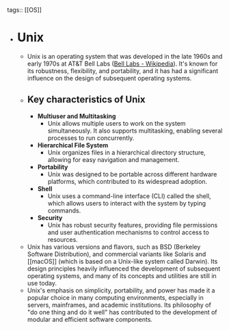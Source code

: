 tags:: [[OS]]

- # Unix
	- Unix is an operating system that was developed in the late 1960s and early 1970s at AT&T Bell Labs ([Bell Labs - Wikipedia](https://en.wikipedia.org/wiki/Bell_Labs)). It's known for its robustness, flexibility, and portability, and it has had a significant influence on the design of subsequent operating systems.
	- ## Key characteristics of Unix
		- **Multiuser and Multitasking**
			- Unix allows multiple users to work on the system simultaneously. It also supports multitasking, enabling several processes to run concurrently.
		- **Hierarchical File System**
			- Unix organizes files in a hierarchical directory structure, allowing for easy navigation and management.
		- **Portability**
			- Unix was designed to be portable across different hardware platforms, which contributed to its widespread adoption.
		- **Shell**
			- Unix uses a command-line interface (CLI) called the shell, which allows users to interact with the system by typing commands.
		- **Security**
			- Unix has robust security features, providing file permissions and user authentication mechanisms to control access to resources.
	- Unix has various versions and flavors, such as BSD (Berkeley Software Distribution), and commercial variants like Solaris and [[macOS]] (which is based on a Unix-like system called Darwin). Its design principles heavily influenced the development of subsequent operating systems, and many of its concepts and utilities are still in use today.
	- Unix's emphasis on simplicity, portability, and power has made it a popular choice in many computing environments, especially in servers, mainframes, and academic institutions. Its philosophy of "do one thing and do it well" has contributed to the development of modular and efficient software components.